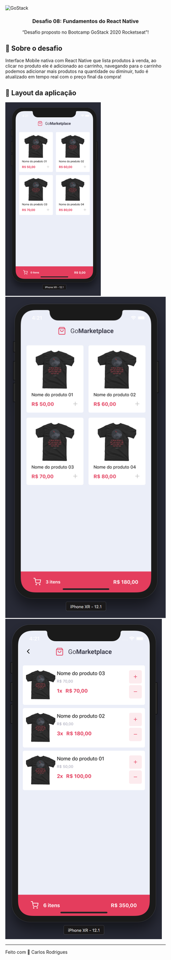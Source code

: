 <img alt="GoStack" src="https://storage.googleapis.com/golden-wind/bootcamp-gostack/header-desafios.png" />

<h3 align="center">
  Desafio 08: Fundamentos do React Native
</h3>

<p align="center">“Desafio proposto no Bootcamp GoStack 2020 Rocketseat”!</blockquote>

## :rocket: Sobre o desafio

Interface Mobile nativa com React Native que lista produtos à venda, ao clicar no produto ele é adicionado ao carrinho, navegando para o carrinho podemos adicionar mais produtos na quantidade ou diminuir, tudo é atualizado em tempo real com o preço final da compra!

## 💅 Layout da aplicação

<img src="./iphone_img1.png" width="300px">
<img src="./iphone_img2.png">
<img src="./iphone_img3.png">

---

Feito com 💜 Carlos Rodrigues
